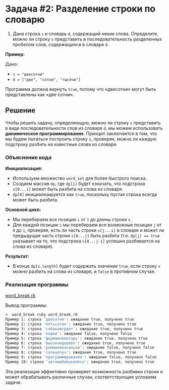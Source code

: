 # Задача #2: Разделение строки по словарю

1. Дана строка `s` и словарь `d`, содержащий некие слова. Определите, можно ли строку `s` представить в последовательность разделенных пробелом слов, содержащихся в словаре `d`.

**Пример:** 

Дано:
- `s = "двесотни"`
- `d = ["две", "сотни", "тысячи"]`

Программа должна вернуть `true`, потому что «двесотни» могут быть представлены как «две сотни». 

## Решение

Чтобы решить задачу, определяющую, можно ли строку `s` представить в виде последовательности слов из словаря `d`, мы можем использовать **динамическое программирование**. Принцип заключается в том, что мы будем пытаться построить строку `s`, проверяя, можно ли каждую подстроку разбить на известные слова из словаря.

### Объяснение кода

**Инициализация:**
- Используем множество `word_set` для более быстрого поиска.
- Создаем массив `dp`, где `dp[i]` будет означать, что подстрока `s[0...i]` может быть разбита на слова из словаря.
- `dp[0]` инициализируется как `true`, поскольку пустая строка всегда может быть разбита.

**Основной цикл:**
- Мы перебираем все позиции `i` от `1` до длины строки `s`.
- Для каждой позиции `i` мы перебираем все возможные позиции `j` от `0` до `i`, проверяя, есть ли часть строки `s[j...i]` в словаре и может ли предыдущая часть строки `s[0...j]` быть разбита (т.е. `dp[j] == true` указывает на то, что подстрока `s[0...j-1]` успешно разбивается на слова из словаря).

**Результат:**
- В конце `dp[s.length]` будет содержать значение `true`, если строку `s` можно разбить на слова из словаря, и `false` в противном случае.

### Реализация программы

[word_break.rb](https://github.com/izhdanko/test-tasks/blob/main/2/word_break/word_break.rb)

Вывод программы:

```bash
➜  word_break ruby word_break.rb
Пример 1: строка 'двесотни': ожидание true, получено true
Пример 2: строка 'пятьсотен': ожидание true, получено true
Пример 3: строка 'собакаиграет': ожидание true, получено true
Пример 4: строка 'кошки': ожидание false, получено false
Пример 5: строка 'формаинвентарь': ожидание true, получено true
Пример 6: строка 'высокоедерево': ожидание true, получено true
Пример 7: строка 'ромашкивасильки': ожидание false, получено false
Пример 8: строка 'солнцелуч': ожидание true, получено true
Пример 9: строка 'программирование': ожидание false, получено false
Пример 10: строка 'автомобильколесо': ожидание true, получено true
```

Эта реализация эффективно проверяет возможность разбивки строки и может обрабатывать различные случаи, соответствующие условиям задачи.
